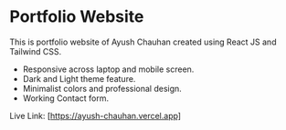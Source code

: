 # Portfolio Website

This is portfolio website of Ayush Chauhan created using React JS and Tailwind CSS.
- Responsive across laptop and mobile screen.
- Dark and Light theme feature.
- Minimalist colors and professional design.
- Working Contact form.

Live Link: [https://ayush-chauhan.vercel.app]
